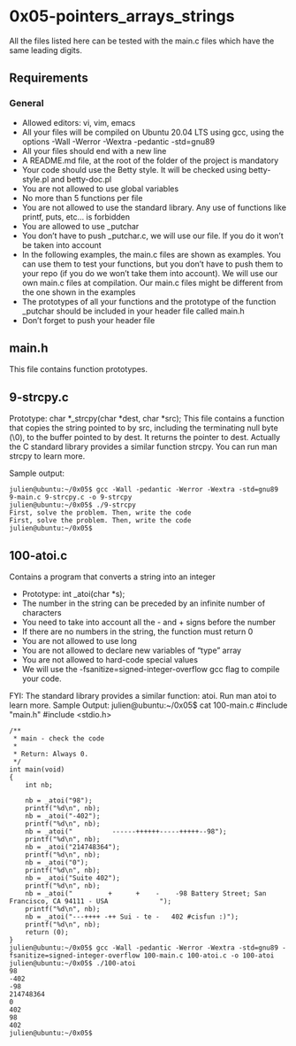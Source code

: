 # 0x05-pointers_arrays_strings

All the files listed here can be tested with the main.c files which have the same leading digits.

## Requirements
### General

- Allowed editors: vi, vim, emacs
- All your files will be compiled on Ubuntu 20.04 LTS using gcc, using the options -Wall -Werror -Wextra -pedantic -std=gnu89
- All your files should end with a new line
- A README.md file, at the root of the folder of the project is mandatory
- Your code should use the Betty style. It will be checked using betty-style.pl and betty-doc.pl
- You are not allowed to use global variables
- No more than 5 functions per file
- You are not allowed to use the standard library. Any use of functions like printf, puts, etc… is forbidden
- You are allowed to use _putchar
- You don’t have to push _putchar.c, we will use our file. If you do it won’t be taken into account
- In the following examples, the main.c files are shown as examples. You can use them to test your functions, but you don’t have to push them to your repo (if you do we won’t take them into account). We will use our own main.c files at compilation. Our main.c files might be different from the one shown in the examples
- The prototypes of all your functions and the prototype of the function _putchar should be included in your header file called main.h
- Don’t forget to push your header file


## main.h

This file contains function prototypes.

## 9-strcpy.c

Prototype: char *_strcpy(char *dest, char *src);
This file contains a function that copies the string pointed to by src, including the terminating null byte (\0), to the buffer pointed to by dest.
It returns the pointer to dest. Actually the C standard library provides a similar function strcpy. You can run man strcpy to learn more.

Sample output:

    julien@ubuntu:~/0x05$ gcc -Wall -pedantic -Werror -Wextra -std=gnu89 9-main.c 9-strcpy.c -o 9-strcpy
    julien@ubuntu:~/0x05$ ./9-strcpy 
    First, solve the problem. Then, write the code
    First, solve the problem. Then, write the code
    julien@ubuntu:~/0x05$ 

## 100-atoi.c

Contains a program that converts a string into an integer
- Prototype: int _atoi(char *s);
- The number in the string can be preceded by an infinite number of characters
- You need to take into account all the - and + signs before the number
- If there are no numbers in the string, the function must return 0
- You are not allowed to use long
- You are not allowed to declare new variables of “type” array
- You are not allowed to hard-code special values
- We will use the -fsanitize=signed-integer-overflow gcc flag to compile your code.

FYI: The standard library provides a similar function: atoi. Run man atoi to learn more.
Sample Output:
    julien@ubuntu:~/0x05$ cat 100-main.c
    #include "main.h"
    #include <stdio.h>

    /**
     * main - check the code
     *
     * Return: Always 0.
     */
    int main(void)
    {
        int nb;

        nb = _atoi("98");
        printf("%d\n", nb);
        nb = _atoi("-402");
        printf("%d\n", nb);
        nb = _atoi("          ------++++++-----+++++--98");
        printf("%d\n", nb);
        nb = _atoi("214748364");
        printf("%d\n", nb);
        nb = _atoi("0");
        printf("%d\n", nb);
        nb = _atoi("Suite 402");
        printf("%d\n", nb);
        nb = _atoi("         +      +    -    -98 Battery Street; San Francisco, CA 94111 - USA             ");
        printf("%d\n", nb);
        nb = _atoi("---++++ -++ Sui - te -   402 #cisfun :)");
        printf("%d\n", nb);
        return (0);
    }
    julien@ubuntu:~/0x05$ gcc -Wall -pedantic -Werror -Wextra -std=gnu89 -fsanitize=signed-integer-overflow 100-main.c 100-atoi.c -o 100-atoi
    julien@ubuntu:~/0x05$ ./100-atoi
    98
    -402
    -98
    214748364
    0
    402
    98
    402
    julien@ubuntu:~/0x05$
